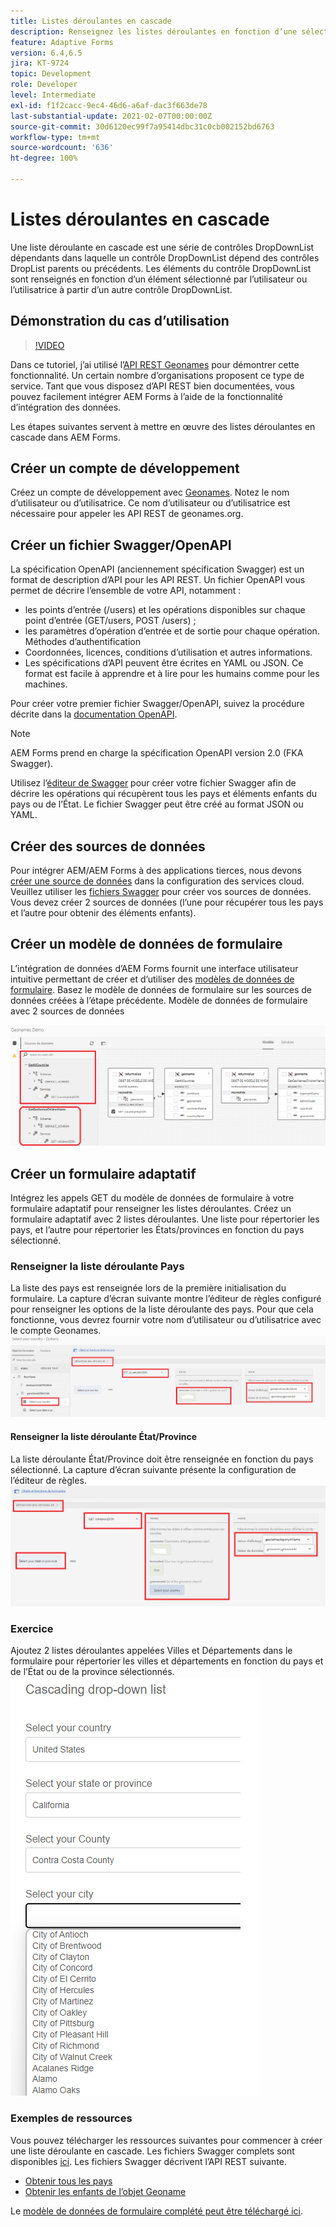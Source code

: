 ```yaml
---
title: Listes déroulantes en cascade
description: Renseignez les listes déroulantes en fonction d’une sélection préalable de liste déroulante.
feature: Adaptive Forms
version: 6.4,6.5
jira: KT-9724
topic: Development
role: Developer
level: Intermediate
exl-id: f1f2cacc-9ec4-46d6-a6af-dac3f663de78
last-substantial-update: 2021-02-07T00:00:00Z
source-git-commit: 30d6120ec99f7a95414dbc31c0cb002152bd6763
workflow-type: tm+mt
source-wordcount: '636'
ht-degree: 100%

---
```


# Listes déroulantes en cascade

Une liste déroulante en cascade est une série de contrôles DropDownList dépendants dans laquelle un contrôle DropDownList dépend des contrôles DropList parents ou précédents. Les éléments du contrôle DropDownList sont renseignés en fonction d’un élément sélectionné par l’utilisateur ou l’utilisatrice à partir d’un autre contrôle DropDownList.

## Démonstration du cas d’utilisation

>[!VIDEO](https://video.tv.adobe.com/v/340344?quality=12&learn=on)

Dans ce tutoriel, j’ai utilisé l’[API REST Geonames](http://api.geonames.org/) pour démontrer cette fonctionnalité.
Un certain nombre d’organisations proposent ce type de service. Tant que vous disposez d’API REST bien documentées, vous pouvez facilement intégrer AEM Forms à l’aide de la fonctionnalité d’intégration des données.

Les étapes suivantes servent à mettre en œuvre des listes déroulantes en cascade dans AEM Forms.

## Créer un compte de développement

Créez un compte de développement avec [Geonames](https://www.geonames.org/login). Notez le nom d’utilisateur ou d’utilisatrice. Ce nom d’utilisateur ou d’utilisatrice est nécessaire pour appeler les API REST de geonames.org.

## Créer un fichier Swagger/OpenAPI

La spécification OpenAPI (anciennement spécification Swagger) est un format de description d’API pour les API REST. Un fichier OpenAPI vous permet de décrire l’ensemble de votre API, notamment :

* les points d’entrée (/users) et les opérations disponibles sur chaque point d’entrée (GET/users, POST /users) ;
* les paramètres d’opération d’entrée et de sortie pour chaque opération.
Méthodes d’authentification
* Coordonnées, licences, conditions d’utilisation et autres informations.
* Les spécifications d’API peuvent être écrites en YAML ou JSON. Ce format est facile à apprendre et à lire pour les humains comme pour les machines.

Pour créer votre premier fichier Swagger/OpenAPI, suivez la procédure décrite dans la [documentation OpenAPI](https://swagger.io/docs/specification/2-0/basic-structure/).

>[!NOTE]
> AEM Forms prend en charge la spécification OpenAPI version 2.0 (FKA Swagger).

Utilisez l’[éditeur de Swagger](https://editor.swagger.io/) pour créer votre fichier Swagger afin de décrire les opérations qui récupèrent tous les pays et éléments enfants du pays ou de l’État. Le fichier Swagger peut être créé au format JSON ou YAML.

## Créer des sources de données

Pour intégrer AEM/AEM Forms à des applications tierces, nous devons [créer une source de données](https://experienceleague.adobe.com/docs/experience-manager-learn/forms/ic-web-channel-tutorial/parttwo.html?lang=fr) dans la configuration des services cloud. Veuillez utiliser les [fichiers Swagger](assets/geonames-swagger-files.zip) pour créer vos sources de données.
Vous devez créer 2 sources de données (l’une pour récupérer tous les pays et l’autre pour obtenir des éléments enfants).


## Créer un modèle de données de formulaire

L’intégration de données d’AEM Forms fournit une interface utilisateur intuitive permettant de créer et d’utiliser des [modèles de données de formulaire](https://experienceleague.adobe.com/docs/experience-manager-65/forms/form-data-model/create-form-data-models.html?lang=fr). Basez le modèle de données de formulaire sur les sources de données créées à l’étape précédente. Modèle de données de formulaire avec 2 sources de données

![Modèle de données de formulaire.](assets/geonames-fdm.png)


## Créer un formulaire adaptatif

Intégrez les appels GET du modèle de données de formulaire à votre formulaire adaptatif pour renseigner les listes déroulantes.
Créez un formulaire adaptatif avec 2 listes déroulantes. Une liste pour répertorier les pays, et l’autre pour répertorier les États/provinces en fonction du pays sélectionné.

### Renseigner la liste déroulante Pays

La liste des pays est renseignée lors de la première initialisation du formulaire. La capture d’écran suivante montre l’éditeur de règles configuré pour renseigner les options de la liste déroulante des pays. Pour que cela fonctionne, vous devrez fournir votre nom d’utilisateur ou d’utilisatrice avec le compte Geonames.
![get-countries](assets/get-countries-rule-editor.png)

#### Renseigner la liste déroulante État/Province

La liste déroulante État/Province doit être renseignée en fonction du pays sélectionné. La capture d’écran suivante présente la configuration de l’éditeur de règles.
![state-province-options](assets/state-province-options.png)

### Exercice

Ajoutez 2 listes déroulantes appelées Villes et Départements dans le formulaire pour répertorier les villes et départements en fonction du pays et de l’État ou de la province sélectionnés.
![Exercice.](assets/cascading-drop-down-exercise.png)


### Exemples de ressources

Vous pouvez télécharger les ressources suivantes pour commencer à créer une liste déroulante en cascade.
Les fichiers Swagger complets sont disponibles [ici](assets/geonames-swagger-files.zip).
Les fichiers Swagger décrivent l’API REST suivante.
* [Obtenir tous les pays](http://api.geonames.org/countryInfoJSON?username=yourusername)
* [Obtenir les enfants de l’objet Geoname](http://api.geonames.org/children?formatted=true&amp;geonameId=6252001&amp;username=yourusername)

Le [modèle de données de formulaire complété peut être téléchargé ici](assets/geonames-api-form-data-model.zip).
